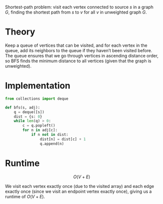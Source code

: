 Shortest-path problem: visit each vertex connected to source $s$ in a graph $G$, finding the shortest path from $s$ to $v$ for all $v$ in unweighted graph $G$.

# Theory
Keep a queue of vertices that can be visited, and for each vertex in the queue, add its neighbors to the queue if they haven’t been visited before. The queue ensures that we go through vertices in ascending distance order, so BFS finds the minimum distance to all vertices (given that the graph is unweighted).

# Implementation
```python
from collections import deque

def bfs(s, adj):
	q = deque([s])
	dist = {s: 0}
	while len(q) > 0:
		c = q.popleft()
		for n in adj[c]:
			if n not in dist:
				dist[n] = dist[c] + 1
				q.append(n)
```

# Runtime
$$ O(V+E) $$

We visit each vertex exactly once (due to the visited array) and each edge exactly once (since we visit an endpoint vertex exactly once), giving us a runtime of $O(V+E)$.